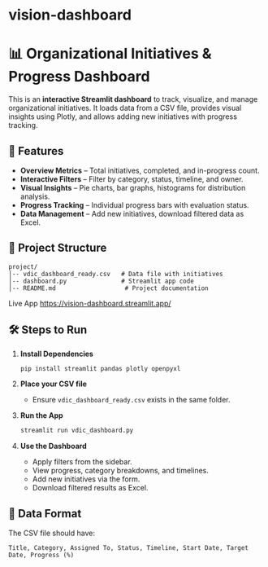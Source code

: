 # vision-dashboard

# 📊 Organizational Initiatives & Progress Dashboard

This is an **interactive Streamlit dashboard** to track, visualize, and manage organizational initiatives. It loads data from a CSV file, provides visual insights using Plotly, and allows adding new initiatives with progress tracking.

## 🚀 Features

* **Overview Metrics** – Total initiatives, completed, and in-progress count.
* **Interactive Filters** – Filter by category, status, timeline, and owner.
* **Visual Insights** – Pie charts, bar graphs, histograms for distribution analysis.
* **Progress Tracking** – Individual progress bars with evaluation status.
* **Data Management** – Add new initiatives, download filtered data as Excel.

## 📂 Project Structure

```
project/
│-- vdic_dashboard_ready.csv   # Data file with initiatives
│-- dashboard.py               # Streamlit app code
│-- README.md                   # Project documentation
```

Live App
https://vision-dashboard.streamlit.app/

## 🛠️ Steps to Run

1. **Install Dependencies**

   ```bash
   pip install streamlit pandas plotly openpyxl
   ```
2. **Place your CSV file**

   * Ensure `vdic_dashboard_ready.csv` exists in the same folder.
3. **Run the App**

   ```bash
   streamlit run vdic_dashboard.py
   ```
4. **Use the Dashboard**

   * Apply filters from the sidebar.
   * View progress, category breakdowns, and timelines.
   * Add new initiatives via the form.
   * Download filtered results as Excel.

## 📌 Data Format

The CSV file should have:

```
Title, Category, Assigned To, Status, Timeline, Start Date, Target Date, Progress (%)
```
